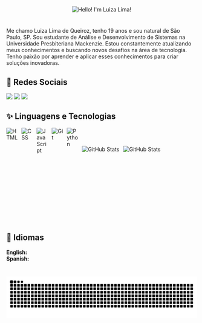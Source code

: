 <div align="center">
 <img src="https://readme-typing-svg.demolab.com?font=Fira+Code&weight=600&size=28&pause=1000&color=FFFFFF&center=true&width=500&lines=Hello!+I'm+Luiza+Lima!+%F0%9F%8C%B7%F0%9F%8E%80" alt="Hello! I'm Luiza Lima!" />
 
 #
<p align="left"; text-align= justify;>
Me chamo Luiza Lima de Queiroz, tenho 19 anos e sou natural de São Paulo, SP. Sou estudante de Análise e Desenvolvimento de Sistemas na Universidade Presbiteriana Mackenzie. Estou constantemente atualizando meus conhecimentos e buscando novos desafios na área de tecnologia. Tenho paixão por aprender e aplicar esses conhecimentos para criar soluções inovadoras. </p>

<div align="left"> 
 <h2>🔗 Redes Sociais</h2></h2>
  <a href="https://instagram.com/Luizadqrz" target="_blank"><img src="https://img.shields.io/badge/-Instagram-%23E4405F?style=for-the-badge&logo=instagram&logoColor=white" target="_blank"></a>
  <a href = "mailto:Luizalima_hotmail.com"><img src="https://img.shields.io/badge/-Gmail-%23333?style=for-the-badge&logo=gmail&logoColor=white" target="_blank"></a>
  <a href="www.linkedin.com/in/luiza-lima-382424275" target="_blank"><img src="https://img.shields.io/badge/-LinkedIn-%230077B5?style=for-the-badge&logo=linkedin&logoColor=white" target="_blank"></a> 
  
</div>


<div align="left">
  <h2>✨ Linguagens e Tecnologias</h2>
<img 
    align="left" 
    alt="HTML"
    title="HTML" 
    width="30px" 
    style="padding-right: 10px;" 
    src="https://cdn.jsdelivr.net/gh/devicons/devicon@latest/icons/html5/html5-original.svg" 
/>
<img 
    align="left" 
    alt="CSS" 
    title="CSS"
    width="30px" 
    style="padding-right: 10px;" 
    src="https://cdn.jsdelivr.net/gh/devicons/devicon@latest/icons/css3/css3-original.svg" 
/>
<img 
    align="left" 
    alt="JavaScript" 
    title="JavaScript"
    width="30px" 
    style="padding-right: 10px;" 
    src="https://cdn.jsdelivr.net/gh/devicons/devicon@latest/icons/javascript/javascript-original.svg" 
/>

<img 
    align="left" 
    alt="Git" 
    title="Git"
    width="30px" 
    style="padding-right: 10px;" 
    src="https://cdn.jsdelivr.net/gh/devicons/devicon@latest/icons/git/git-original.svg" 
/>
<img 
    align="left" 
    alt="Python" 
    title="Python"
    width="30px" 
    style="padding-right: 10px;" 
    src="https://cdn.jsdelivr.net/gh/devicons/devicon@latest/icons/python/python-original.svg" 
/>

<br/><br/>


<p>
  <img 
    align="left" 
    alt="GitHub Stats" 
    height="200" 
    style="padding-right: 10px;" 
    src="https://github-readme-stats.vercel.app/api?username=LuizaLima05&show_icons=true&theme=dracula&include_all_commits=true&locale=pt-br" 
  />

<img 
      align="left" 
      alt="GitHub Stats" 
      height="200" 
      src="https://github-readme-stats.vercel.app/api/top-langs/?username=LuizaLima05&theme=dracula&layout=compact&custom_title=Tecnologias&langs_count=9" 
  />

</p>


<br clear="both"/>
<div align="left">
  <h2>🌸 Idiomas</h2>
  <p>
    <strong>English:</strong> <br/>
    <strong>Spanish:</strong> 
  </p>
</div>

#

<picture>
  <source media="(prefers-color-scheme: dark)" srcset="https://raw.githubusercontent.com/LuizaLima05/LuizaLima05/output/github-contribution-grid-snake-dark.svg">
  <source media="(prefers-color-scheme: light)" srcset="https://raw.githubusercontent.com/LuizaLima05/LuizaLima05/output/github-contribution-grid-snake.svg">
  <img alt="github contribution grid snake animation" src="https://raw.githubusercontent.com/LuizaLima05/LuizaLima05/output/github-contribution-grid-snake.svg">
</picture>
